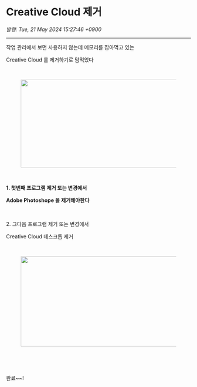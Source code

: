 # Creative Cloud 제거

*발행: Tue, 21 May 2024 15:27:46 +0900*

---

<p>작업 관리에서 보면 사용하지 않는데 메모리를 잡아먹고 있는&nbsp;</p>
<p>Creative Cloud 를 제거하기로 맘먹었다</p>
<p>&nbsp;</p>
<p><figure class="imageblock alignCenter"><span><img height="240" src="https://blog.kakaocdn.net/dn/bccmnl/btsHwrV8DTq/jKhe8U8vQHxp4lAVxJc981/img.png" width="971" /></span></figure>
</p>
<p>&nbsp;</p>
<p><b>1. 첫번째 프로그램 제거 또는 변경에서 </b></p>
<p><b>Adobe Photoshope 을 제거해야한다&nbsp;</b></p>
<p>&nbsp;</p>
<p>2. 그다음 프로그램 제거 또는 변경에서</p>
<p>Creative Cloud 데스크톱 제거</p>
<p>&nbsp;</p>
<p><figure class="imageblock alignCenter"><span><img height="246" src="https://blog.kakaocdn.net/dn/dWepy1/btsHvyPc0vB/AlU9hlkSAnsNv2UilZWBGK/img.png" width="1038" /></span></figure>
</p>
<p>&nbsp;</p>
<p>&nbsp;</p>
<p>완료~~!</p>
<p><img id="image-hover-icon" src="https://statics.imgkits.com/images/image_translator_chrome_icon.png" style="width: 25px; height: 25px; cursor: pointer; display: none;" /></p>